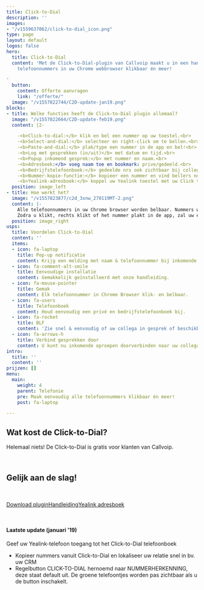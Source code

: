 ```yaml
---
title: Click-to-Dial
description: ''
images:
- "/v1559637062/click-to-dial_icon.png"
type: page
layout: default
logos: false
hero:
  title: Click-to-Dial
  content: 'Met de Click-to-Dial-plugin van Callvoip maakt u in een handomdraai alle
    telefoonnummers in uw Chrome webbrowser klikbaar én meer!

'
  button:
    content: Offerte aanvragen
    link: "/offerte/"
  image: "/v1557822744/C2D-update-jan19.png"
blocks:
- title: Welke functies heeft de Click-to-Dial plugin allemaal?
  image: "/v1557822664/C2D-update-feb19.png"
  content: |2-

    -<b>Click-to-dial:</b> klik en bel een nummer op uw toestel.<br>
    -<b>Select-and-dial:</b> selecteer en right-click om te bellen.<br>
    -<b>Paste-and-dial:</b> plak/type een nummer in de app en bel!<br>
    -<b>Log met gesprekken (in/uit)</b> met datum en tijd.<br>
    -<b>Popup inkomend gesprek:</b> met nummer en naam.<br>
    -<b>Adresboek:</b> voeg naam toe en bookmark: prive/gedeeld.<br>
    -<b>Bedrijfstelefoonboek:</b> gedeelde nrs ook zichtbaar bij collega’s.<br>
    -<b>Nummer-kopie-functie:</b> kopieer een nummer en vind bellers nog sneller in uw CRM!<br>
    -<b>Yealink-adresboek:</b> koppel uw Yealink toestel met uw Click to Dial adresboek!
  position: image_left
- title: Hoe werkt het?
  image: "/v1557823877/c2d_3xnw_270119MT-2.png"
  content: |-
    Alle telefoonnummers in uw Chrome browser worden belbaar. Nummers worden getoond met een groen hoorntje of u kunt ze rechts-klikken of kopieren ien plakken in de Click to Dial app.
    Zodra u klikt, rechts klikt of het nummer plakt in de app, zal uw eigen telefoon direct overgaan. Zodra u de hoorn opneemt, zal uw telefoon starten met bellen naar het nummer waarop u klikte. Hierdoor hoeft u zelf geen telefoonnummers meer in te toetsen: geen fouten, geen bril op zetten, geen tijdverlies: gewoon snel en simmpl bellen!
  position: image_right
usps:
  title: Voordelen Click-to-Dial
  content: ''
  items:
  - icon: fa-laptop
    title: Pop-up notificatie
    content: Krijg een melding met naam & telefoonnummer bij inkomende gesprekken.
  - icon: fa-comment-alt-smile
    title: Eenvoudige installatie
    content: Gemakkelijk geïnstalleerd met onze handleiding.
  - icon: fa-mouse-pointer
    title: Gemak
    content: Elk telefoonnummer in Chrome Browser klik- en belbaar.
  - icon: fa-users
    title: Telefoonboek
    content: Houd eenvoudig een privé en bedrijfstelefoonboek bij.
  - icon: fa-rocket
    title: BLF
    content: 'Zie snel & eenvoudig of uw collega in gesprek of beschikbaar is. '
  - icon: fa-arrows-h
    title: Verbind gesprekken door
    content: U kunt nu inkomende oproepen doorverbinden naar uw collega's.
intro:
  title: ''
  content: ''
prijzen: []
menu:
  main:
    weight: 4
    parent: Telefonie
    pre: Maak eenvoudig alle telefoonnummers klikbaar én meer!
    post: fa-laptop

---
```

## Wat kost de Click-to-Dial?

Helemaal niets! De Click-to-Dial is gratis voor klanten van Callvoip.

<br>

## Gelijk aan de slag!

<br>

<a href="https://chrome.google.com/webstore/detail/simmpl-click-to-dial/hnjepanannlajhppemgdmcjjpimlhkgm?hl=nl" class="button">Download plugin</a><a href="http://www.simmpl.nl/downloads/Simmpl_snelstarthandleiding_ClicktoDial.pdf" class="button">Handleiding</a><a href="http://www.simmpl.nl/downloads/Simmpl_snelstarthandleiding_Yealink-C2D-adresboek.pdf" class="button">Yealink adresboek</a>

<br>

#### Laatste update (januari '19)

Geef uw Yealink-telefoon toegang tot het Click-to-Dial telefoonboek

* Kopieer nummers vanuit Click-to-Dial en lokaliseer uw relatie snel in bv. uw CRM
* Regelbutton CLICK-TO-DIAL hernoemd naar NUMMERHERKENNING, deze staat default uit. De groene telefoontjes worden pas zichtbaar als u de button inschakelt.